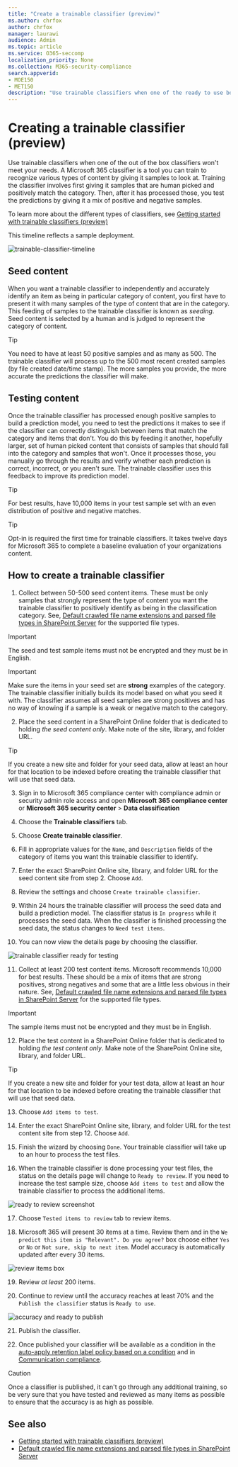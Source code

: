 ```yaml
---
title: "Create a trainable classifier (preview)"
ms.author: chrfox
author: chrfox
manager: laurawi
audience: Admin
ms.topic: article
ms.service: O365-seccomp
localization_priority: None
ms.collection: M365-security-compliance
search.appverid: 
- MOE150
- MET150
description: "Use trainable classifiers when one of the ready to use box classifiers won't meet your needs. A Microsoft 365 classifier is a tool you can train to recognize various types of content by giving it samples to look at. This topic shows you how to create a custom classifier."
---
```


# Creating a trainable classifier (preview)

Use trainable classifiers when one of the out of the box classifiers won't meet your needs. A Microsoft 365 classifier is a tool you can train to recognize various types of content by giving it samples to look at. Training the classifier involves first giving it samples that are human picked and positively match the category. Then, after it has processed those, you test the predictions by giving it a mix of positive and negative samples.

To learn more about the different types of classifiers, see [Getting started with trainable classifiers (preview)](classifier-getting-started-with.md)

This timeline reflects a sample deployment.

![trainable-classifier-timeline](media/trainable-classifier-deployment-timeline_border.png)

## Seed content

When you want a trainable classifier to independently and accurately identify an item as being in particular category of content, you first have to present it with many samples of the type of content that are in the category. This feeding of samples to the trainable classifier is known as *seeding*. Seed content is selected by a human and is judged to represent the category of content.

> [!TIP]
> You need to have at least 50 positive samples and as many as 500. The trainable classifier will process up to the 500 most recent created samples (by file created date/time stamp). The more samples you provide, the more accurate the predictions the classifier will make.

## Testing content

Once the trainable classifier has processed enough positive samples to build a prediction model, you need to test the predictions it makes to see if the classifier can correctly distinguish between items that match the category and items that don't. You do this by feeding it another, hopefully larger, set of human picked content that consists of samples that should fall into the category and samples that won't. Once it processes those, you manually go through the results and verify whether each prediction is correct, incorrect, or you aren't sure. The trainable classifier uses this feedback to improve its prediction model.

> [!TIP]
> For best results, have 10,000 items in your test sample set with an even distribution of positive and negative matches.

> [!TIP]
> Opt-in is required the first time for trainable classifiers. It takes twelve days for Microsoft 365 to complete a baseline evaluation of your organizations content.

## How to create a trainable classifier

1. Collect between 50-500 seed content items. These must be only samples that strongly represent the type of content you want the trainable classifier to positively identify as being in the classification category. See, [Default crawled file name extensions and parsed file types in SharePoint Server](https://docs.microsoft.com/sharepoint/technical-reference/default-crawled-file-name-extensions-and-parsed-file-types) for the supported file types.

> [!IMPORTANT]
> The seed and test sample items must not be encrypted and they must be in English.

> [!IMPORTANT]
> Make sure the items in your seed set are **strong** examples of the category. The trainable classifier initially builds its model based on what you seed it with. The classifier assumes all seed samples are strong positives and has no way of knowing if a sample is a weak or negative match to the category.

2. Place the seed content in a SharePoint Online folder that is dedicated to holding *the seed content only*. Make note of the site, library, and folder URL.

> [!TIP]
> If you create a new site and folder for your seed data, allow at least an hour for that location to be indexed before creating the trainable classifier that will use that seed data.

3. Sign in to Microsoft 365 compliance center with compliance admin or security admin role access and open **Microsoft 365 compliance center** or **Microsoft 365 security center** > **Data classification**

4. Choose the **Trainable classifiers** tab.

5. Choose **Create trainable classifier**.

6. Fill in appropriate values for the `Name`, and `Description` fields of the category of items you want this trainable classifier to identify.

7. Enter the exact SharePoint Online site, library, and folder URL for the seed content site from step 2. Choose `Add`.

8. Review the settings and choose `Create trainable classifier`.

9. Within 24 hours the trainable classifier will process the seed data and build a prediction model. The classifier status is `In progress` while it processes the seed data. When the classifier is finished processing the seed data, the status changes to `Need test items`.

10. You can now view the details page by choosing the classifier.


![trainable classifier ready for testing](media/classifier-trainable-ready-to-test-detail.png)

11. Collect at least 200 test content items. Microsoft recommends 10,000 for best results. These should be a mix of items that are strong positives, strong negatives and some that are a little less obvious in their nature. See, [Default crawled file name extensions and parsed file types in SharePoint Server](https://docs.microsoft.com/sharepoint/technical-reference/default-crawled-file-name-extensions-and-parsed-file-types) for the supported file types.

> [!IMPORTANT]
> The sample items must not be encrypted and they must be in English.

12. Place the test content in a SharePoint Online folder that is dedicated to holding *the test content only*. Make note of the SharePoint Online site, library, and folder URL.

> [!TIP]
> If you create a new site and folder for your test data, allow at least an hour for that location to be indexed before creating the trainable classifier that will use that seed data.

13. Choose `Add items to test`.

14. Enter the exact SharePoint Online site, library, and folder URL for the test content site from step 12. Choose `Add`.

15. Finish the wizard by choosing `Done`. Your trainable classifier will take up to an hour to process the test files.

16. When the trainable classifier is done processing your test files, the status on the details page will change to `Ready to review`. If you need to increase the test sample size, choose `Add items to test` and allow the trainable classifier to process the additional items.

![ready to review screenshot](media/classifier-trainable-ready-to-review-detail.png)

17. Choose `Tested items to review` tab to review items.

18. Microsoft 365 will present 30 items at a time. Review them and in the `We predict this item is "Relevant". Do you agree?` box choose either `Yes` or `No` or `Not sure, skip to next item`. Model accuracy is automatically updated after every 30 items.

![review items box](media/classifier-trainable-review-detail.png)

19. Review *at least* 200 items.

20. Continue to review until the accuracy reaches at least 70% and the `Publish the classifier` status is `Ready to use`.

![accuracy and ready to publish](media/classifier-trainable-review-ready-to-publish.png)

21. Publish the classifier.

22. Once published your classifier will be available as a condition in the [auto-apply retention label policy based on a condition](labels.md#applying-a-retention-label-automatically-based-on-conditions) and in [Communication compliance](communication-compliance.md).

> [!CAUTION]
> Once a classifier is published, it can't go through any additional training, so be very sure that you have tested and reviewed as many items as possible to ensure that the accuracy is as high as possible.

## See also

- [Getting started with trainable classifiers (preview)](classifier-getting-started-with.md)
- [Default crawled file name extensions and parsed file types in SharePoint Server](https://docs.microsoft.com/sharepoint/technical-reference/default-crawled-file-name-extensions-and-parsed-file-types)
